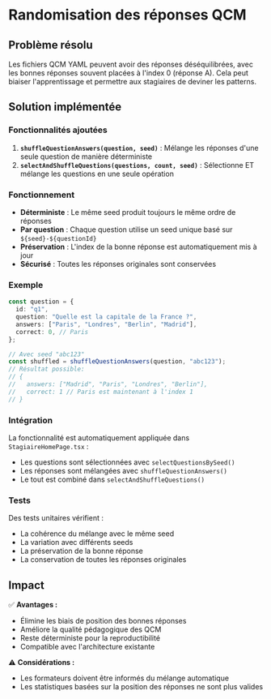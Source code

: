 # Randomisation des réponses QCM

## Problème résolu

Les fichiers QCM YAML peuvent avoir des réponses déséquilibrées, avec les bonnes
réponses souvent placées à l'index 0 (réponse A). Cela peut biaiser
l'apprentissage et permettre aux stagiaires de deviner les patterns.

## Solution implémentée

### Fonctionnalités ajoutées

1. **`shuffleQuestionAnswers(question, seed)`** : Mélange les réponses d'une
   seule question de manière déterministe
2. **`selectAndShuffleQuestions(questions, count, seed)`** : Sélectionne ET
   mélange les questions en une seule opération

### Fonctionnement

- **Déterministe** : Le même seed produit toujours le même ordre de réponses
- **Par question** : Chaque question utilise un seed unique basé sur
  `${seed}-${questionId}`
- **Préservation** : L'index de la bonne réponse est automatiquement mis à jour
- **Sécurisé** : Toutes les réponses originales sont conservées

### Exemple

```typescript
const question = {
  id: "q1",
  question: "Quelle est la capitale de la France ?",
  answers: ["Paris", "Londres", "Berlin", "Madrid"],
  correct: 0, // Paris
};

// Avec seed "abc123"
const shuffled = shuffleQuestionAnswers(question, "abc123");
// Résultat possible:
// {
//   answers: ["Madrid", "Paris", "Londres", "Berlin"],
//   correct: 1 // Paris est maintenant à l'index 1
// }
```

### Intégration

La fonctionnalité est automatiquement appliquée dans `StagiaireHomePage.tsx` :

- Les questions sont sélectionnées avec `selectQuestionsBySeed()`
- Les réponses sont mélangées avec `shuffleQuestionAnswers()`
- Le tout est combiné dans `selectAndShuffleQuestions()`

### Tests

Des tests unitaires vérifient :

- La cohérence du mélange avec le même seed
- La variation avec différents seeds
- La préservation de la bonne réponse
- La conservation de toutes les réponses originales

## Impact

✅ **Avantages :**

- Élimine les biais de position des bonnes réponses
- Améliore la qualité pédagogique des QCM
- Reste déterministe pour la reproductibilité
- Compatible avec l'architecture existante

⚠️ **Considérations :**

- Les formateurs doivent être informés du mélange automatique
- Les statistiques basées sur la position des réponses ne sont plus valides

